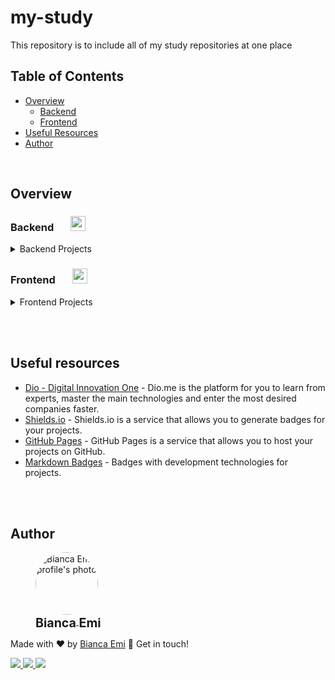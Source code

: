 # my-study
This repository is to include all of my study repositories at one place

## Table of Contents
- [Overview](#overview)
    - [Backend](#backend)
    - [Frontend](#frontend)
- [Useful Resources](#useful-resources)
- [Author](#author)

<br>

## Overview

### <b id="backend">Backend</b>  &nbsp; &nbsp; &nbsp; <img src="https://img.shields.io/github/directory-file-count/bemibrando/website-study/backend?style=for-the-badge&type=dir" height="24px">
<details>
<summary>Backend Projects</summary>
<br />

- [Backend](/backend)

    - [Microservice Authentication](/backend/ms-authentication) &nbsp; <img src="https://img.shields.io/badge/status-done-green?style=for-the-badge" height="24px"> &nbsp; &nbsp; &nbsp; &nbsp; 
    <img src="https://img.shields.io/badge/node.js-6DA55F?style=for-the-badge&logo=node.js&logoColor=white" height="24px"/>
    <img src="https://img.shields.io/badge/typescript-%23007ACC.svg?style=for-the-badge&logo=typescript&logoColor=white" height="24px" />
    <img src="https://img.shields.io/badge/postgres-%23316192.svg?style=for-the-badge&logo=postgresql&logoColor=white" height="24px" />
        - Create an Authentication Microservice that will be able to compose your toolbox and be very useful in your day to day.
    
    - [Band API](/backend/band-api) &nbsp; <img src="https://img.shields.io/badge/status-done-green?style=for-the-badge" height="24px">
        &nbsp; &nbsp; &nbsp; &nbsp; 
        <img src="https://img.shields.io/badge/php-%23777BB4.svg?style=for-the-badge&logo=php&logoColor=white" height="24px" /> 
        <img src="https://img.shields.io/badge/laravel-%23FF2D20.svg?style=for-the-badge&logo=laravel&logoColor=white" height="24px" />
        - Create an API that will be able to add a new band (only validate, this API doesn't record) and return all bands, bands by ID and bands by genre.
    
    - [Sign In - Laravel](/backend/signin-laravel) &nbsp; <img src="https://img.shields.io/badge/status-In Progress-yellow?style=for-the-badge" height="24px"> &nbsp; &nbsp; &nbsp; &nbsp; 
    <img src="https://img.shields.io/badge/php-%23777BB4.svg?style=for-the-badge&logo=php&logoColor=white" height="24px" />
    <img src="https://img.shields.io/badge/laravel-%23FF2D20.svg?style=for-the-badge&logo=laravel&logoColor=white" height="24px" />
        - Create a SignIn/LogIn system using PHP & Laravel
</details>

### <b id="frontend">Frontend</b> &nbsp; &nbsp; &nbsp; <img src="https://img.shields.io/github/directory-file-count/bemibrando/website-study/frontend?style=for-the-badge&type=dir" height="24px">

<details>
<summary>Frontend Projects</summary>
<br>

- [Front-end](/frontend)

    - [Flex-Turmismo](/frontend/flex-turismo) &nbsp; <img src="https://img.shields.io/badge/status-done-green?style=for-the-badge" height="24px"> &nbsp; &nbsp; &nbsp; &nbsp; 
<img src="https://img.shields.io/badge/html5-%23E34F26.svg?style=for-the-badge&logo=html5&logoColor=white" height="24px"/>
<img src="https://img.shields.io/badge/css3-%231572B6.svg?style=for-the-badge&logo=css3&logoColor=white" height="24px" />
        - The project goals was develop a landing page using the knowledge about HTML markups and Flexbox earned with the section "HTML/CSS3" from the course.

    - [Rebuild Instagram home](/frontend/re-insta-home) &nbsp; <img src="https://img.shields.io/badge/status-done-green?style=for-the-badge" height="24px"> &nbsp; &nbsp; &nbsp; &nbsp; 
<img src="https://img.shields.io/badge/html5-%23E34F26.svg?style=for-the-badge&logo=html5&logoColor=white" height="24px"/>
<img src="https://img.shields.io/badge/css3-%231572B6.svg?style=for-the-badge&logo=css3&logoColor=white" height="24px" />
        - The challenge was to build a project using a instagram page that was availiable to me.

    - [CSS landing Page](/frontend/trilha-css-landing-page) &nbsp; <img src="https://img.shields.io/badge/status-done-green?style=for-the-badge" height="24px"> &nbsp; &nbsp; &nbsp; &nbsp; 
<img src="https://img.shields.io/badge/html5-%23E34F26.svg?style=for-the-badge&logo=html5&logoColor=white" height="24px"/>
<img src="https://img.shields.io/badge/css3-%231572B6.svg?style=for-the-badge&logo=css3&logoColor=white" height="24px" />
        - Build a webpage similar to an image was provided to me using HTML and CSS only. 


    - [Rebuild Dio Webpage](/frontend/dio-webpage/) &nbsp; <img src="https://img.shields.io/badge/status-done-green?style=for-the-badge" height="24px"> &nbsp; &nbsp; &nbsp; &nbsp; 
<img src="https://img.shields.io/badge/html5-%23E34F26.svg?style=for-the-badge&logo=html5&logoColor=white" height="24px"/>
<img src="https://img.shields.io/badge/css3-%231572B6.svg?style=for-the-badge&logo=css3&logoColor=white" height="24px" />
<img src="https://img.shields.io/badge/react-%2320232a.svg?style=for-the-badge&logo=react&logoColor=%2361DAFB" height="24px" />
        - Develop 3 webpages (homepage, login and feedpage) using ReactJs (authentication not required)

</details>


<br /><br />

## Useful resources

- [Dio - Digital Innovation One](https://www.dio.me/en) - Dio.me is the platform for you to learn from experts, master the main technologies and enter the most desired companies faster.
- [Shields.io](https://shields.io/) - Shields.io is a service that allows you to generate badges for your projects.
- [GitHub Pages](https://pages.github.com/) - GitHub Pages is a service that allows you to host your projects on GitHub.
- [Markdown Badges](https://github.com/Ileriayo/markdown-badges) - Badges with development technologies for projects.

<br /><br />

## Author
<div sytle="display: inline-block;">
    <figure>
        <a href="https://github.com/bemibrando" target="_blank">
            <img style="border-radius: 50%;" src="https://avatars.githubusercontent.com/u/102377919?v=4" width="100px" alt="Bianca Emi profile's photo"> <br />
            <sub style="text-align: center; font-size: 1.4em;"><b>Bianca Emi</b></sub>
        </a>
    </figure>
    <p>Made with ♥ by <a href="https://github.com/bemibrando" target="_blank">Bianca Emi</a> 👋 Get in touch!</p>
    <div align="start">
        <a href="https://www.linkedin.com/in/bianca-emi/" target="_blank">
            <img src="https://img.shields.io/badge/LinkedIn-0077B5?style=for-the-badge&logo=linkedin&logoColor=white">
        </a>   
        <a href="https://twitter.com/bemibrando" target="_blank">
            <img src="https://img.shields.io/badge/Twitter-1DA1F2?style=for-the-badge&logo=twitter&logoColor=white">
        </a>   
        <a href="mailto: bemi.brando@outlook.com">
            <img src="https://img.shields.io/badge/bemi.brando@outlook.com-0078D4?style=for-the-badge&logo=microsoft-outlook&logoColor=white">
        </a><br/>
    </div>
</div>